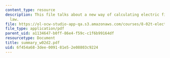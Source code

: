 ```yaml
---
content_type: resource
description: This file talks about a new way of calculating electric fields i.e. Gauss's
  law.
file: https://ol-ocw-studio-app-qa.s3.amazonaws.com/courses/8-02t-electricity-and-magnetism-spring-2005/6f454a683dee009181e52e08803c9224_summary_w02d2.pdf
file_type: application/pdf
parent_uid: a1134647-b0ff-86e4-f59c-c1f6b99164df
resourcetype: Document
title: summary_w02d2.pdf
uid: 6f454a68-3dee-0091-81e5-2e08803c9224
---
```

